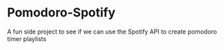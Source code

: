 # Pomodoro-Spotify
A fun side project to see if we can use the Spotify API to create pomodoro timer playlists
